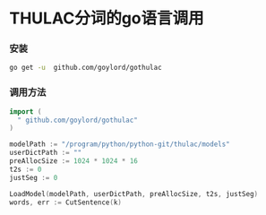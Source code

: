 # THULAC分词的go语言调用
### 安装
```bash
go get -u  github.com/goylord/gothulac
```
### 调用方法
```go
import (
  " github.com/goylord/gothulac"
)

modelPath := "/program/python/python-git/thulac/models"
userDictPath := ""
preAllocSize := 1024 * 1024 * 16
t2s := 0
justSeg := 0

LoadModel(modelPath, userDictPath, preAllocSize, t2s, justSeg)
words, err := CutSentence(k)
```